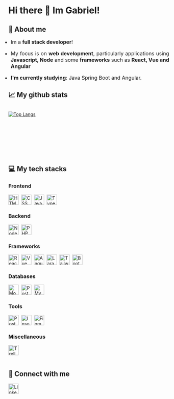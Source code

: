 # Hi there 👋 Im Gabriel!

<!-- about me section-->
## 🧙 About me

<div style="font-size: 16px; margin-left: -20px; text-align: justify;text-justify: inter-word;">

* Im a <b>full stack developer</b>!

* My focus is on <b>web development</b>, particularly applications using <b>Javascript, Node</b> and some <b>frameworks</b> such as <b>React, Vue and Angular</b>

* <b>I'm currently studying</b>: Java Spring Boot and Angular.

</div>
<!-- end of about me section -->


<!-- github stats section  -->
## 📈 My github stats


<div style="display: flex; flex: row nowrap; width: 100%; height: 150px; gap: 0px 10px;">

[![Top Langs](https://github-readme-stats.vercel.app/api/top-langs/?username=neves-gabriel-f&layout=compact&theme=dark)](https://github.com/neves-gabriel-f/github-readme-stats)

<!-- ![Gabriel's Stats](https://github-readme-stats.vercel.app/api?username=neves-gabriel-f&show_icons=true&theme=dark) -->

</div>

<!-- end of github stats section -->

<!-- stacks section  -->
## 💻 My tech stacks

### Frontend
<div align="left">
    <img 
        width="32" 
        alt="HTML" 
        title="HTML"
        src="https://icon.icepanel.io/Technology/svg/HTML5.svg"
        style="margin-right: 4px; cursor:pointer;"
    />
    <img 
        width="32" 
        alt="CSS" 
        title="CSS"
        src="https://icon.icepanel.io/Technology/svg/CSS3.svg"
        style="margin-right: 4px; cursor:pointer"
    />
    <img 
        width="32" 
        alt="Javascript" 
        title="Javascript"
        src="https://icon.icepanel.io/Technology/svg/JavaScript.svg" 
        style="margin-right: 4px; cursor:pointer"
    />
    <img 
        width="32" 
        alt="Typescript" 
        title="Typescript"
        src="https://icon.icepanel.io/Technology/svg/TypeScript.svg"
        style="margin-right: 4px; cursor:pointer"
    />
</div>

### Backend
<div align="left">
    <img 
        width="32" 
        alt="Node.js" 
        title="Node.js"
        src="https://icon.icepanel.io/Technology/svg/Node.js.svg"
        style="margin-right: 4px; cursor:pointer;"
    />
    <img 
        width="32" 
        alt="PHP" 
        title="PHP"
        src="https://icon.icepanel.io/Technology/svg/PHP.svg"
        style="margin-right: 4px; cursor:pointer;"
    />
</div>

### Frameworks
<div align="left">
    <img 
        width="32" 
        alt="React" 
        title="React"
        src="https://icon.icepanel.io/Technology/svg/React.svg"
        style="margin-right: 4px; cursor:pointer;"
    />
    <img 
        width="32" 
        alt="Vue" 
        title="Vue"
        src="https://icon.icepanel.io/Technology/svg/Vue.js.svg"
        style="margin-right: 4px; cursor:pointer;"
    />
    <img 
        width="32" 
        alt="Angular" 
        title="Angular"
        src="https://icon.icepanel.io/Technology/svg/AngularJS.svg"
        style="margin-right: 4px; cursor:pointer;"
    />
    <img 
        width="32" 
        alt="Laravel" 
        title="Laravel"
        src="https://icon.icepanel.io/Technology/svg/Laravel.svg"
        style="margin-right: 4px; cursor:pointer;"
    />
    <img 
        width="32" 
        alt="Tailwind CSS" 
        title="Tailwind CSS"
        src="https://icon.icepanel.io/Technology/svg/Tailwind-CSS.svg"
        style="margin-right: 4px; cursor:pointer;"
    />
    <img 
        width="32" 
        alt="Bootstrap" 
        title="Bootstrap"
        src="https://icon.icepanel.io/Technology/svg/Bootstrap.svg"
        style="margin-right: 4px; cursor:pointer;"
    />
</div>

### Databases
<div align="left">
    <img 
        width="32" 
        alt="MongoDB" 
        title="MongoDB"
        src="https://icon.icepanel.io/Technology/svg/MongoDB.svg"
        style="margin-right: 4px; cursor:pointer;"
    />
    <img 
        width="32" 
        alt="PostgresSQL" 
        title="PostgresSQL"
        src="https://icon.icepanel.io/Technology/svg/PostgresSQL.svg"
        style="margin-right: 4px; cursor:pointer;"
    />
     <img 
        width="32" 
        alt="MySQL" 
        title="MySQL"
        src="https://icon.icepanel.io/Technology/svg/MySQL.svg"
        style="margin-right: 4px; cursor:pointer;"
    />
</div>

### Tools
<div align="left">
    <img 
        width="32" 
        alt="Postman" 
        title="Postman"
        src="https://icon.icepanel.io/Technology/svg/Postman.svg"
        style="margin-right: 4px; cursor:pointer;"
    />
    <img 
        width="32" 
        alt="Insomnia" 
        title="Insomnia"
        src="https://icon.icepanel.io/Technology/svg/Insomnia.svg"
        style="margin-right: 4px; cursor:pointer;"
    />
      <img 
        width="32" 
        alt="Figma" 
        title="Figma"
        src="https://icon.icepanel.io/Technology/svg/Figma.svg"
        style="margin-right: 4px; cursor:pointer;"
    />
</div>

<!-- #### Learning... 
<div align="left">
    <img 
        width="32" 
        alt="Java" 
        title="Java"
        src="https://icon.icepanel.io/Technology/svg/Java.svg"
        style="margin-right: 4px; cursor:pointer;"
    />
    <img 
        width="32" 
        alt="Spring" 
        title="Spring"
        src="https://icon.icepanel.io/Technology/svg/Spring.svg"
        style="margin-right: 4px; cursor:pointer;"
    />
</div> -->

### Miscellaneous
<div align="left">
    <img 
        width="32" 
        alt="Trello" 
        title="Trello"
        src="https://icon.icepanel.io/Technology/svg/Trello.svg"
        style="margin-right: 4px; cursor:pointer;"
    />
</div>

<br/>
<!-- end of stacks section -->

## 🤝 Connect with me
<div>
<a href="https://www.linkedin.com/in/gabrielfneves/" about="_blank">
 <img 
        width="32" 
        alt="Linkedin" 
        title="Linkedin"
        src="https://icon.icepanel.io/Technology/svg/LinkedIn.svg"
        style="margin-right: 4px; cursor:pointer;"
    />
</a>
</div>



